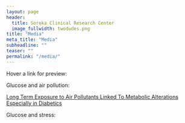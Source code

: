 ```yaml
---
layout: page
header:
  title: Soroka Clinical Research Center
  image_fullwidth: twodudes.png
title: "Media"
meta_title: "Media"
subheadline: ""
teaser: ""
permalink: "/media/"
---
```


Hover a link for preview:  

Glucose and air pollution:  

<p id="p1">
<a href="http://in.bgu.ac.il/fohs/Pages/news/airpollution_heart.aspx"></a>
</p>

<p id="p1">
<a href="http://medicalresearch.com/author-interviews/long-term-exposure-to-air-pollutants-linked-to-metabolic-alterations-especially-in-diabetics/24722/">Long Term Exposure to Air Pollutants Linked To Metabolic Alterations Especially in Diabetics</a>
</p>

<p id="p1">
<a href="http://in.bgu.ac.il/en/Pages/news/airpollution_heart.aspx"></a>
</p>

<p id="p1">
<a href="http://www.jpost.com/Business-and-Innovation/Health-and-Science/Research-shows-exposure-to-dirty-air-may-raise-risk-of-heart-disease-455119"></a>
</p>

<p id="p1">
<a href="https://www.sciencedaily.com/releases/2016/05/160524144659.htm"></a>
</p>

<p id="p1">
<a href="http://www.doctorslounge.com/index.php/news/pb/63911"></a>
</p>

<p id="p1">
<a href="http://www.nrg.co.il/online/13/ART2/781/737.html"></a>
</p>

<p id="p1">
<a href="https://www.endocrine.org/news-room/current-press-releases/air-pollution-exposure-may-raise-heart-disease-risk"></a>
</p>

<p id="p1">
<a href="http://www.medicalnewstoday.com/articles/310479.php"></a>
</p>

<p id="p1">
<a href="https://consumer.healthday.com/respiratory-and-allergy-information-2/air-pollution-health-news-540/air-pollution-heart-disease-risk-jcem-release-batch-2689-711202.html"></a>
</p>

<p id="p1">
<a href="http://www.iba.org.il/program.aspx?scode=1927712"></a>
</p>  
  
  
Glucose and stress:  

<p id="p1">
<a href="http://www.e-med.co.il/emed/new/usersite/content.asp?CatID=1&ContentID=581275"></a>
</p>

<p id="p1">
<a href="http://www.maariv.co.il/lifestyle/health/Article-544633"></a>
</p>
